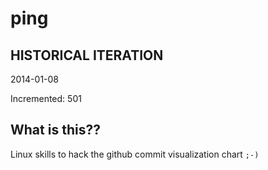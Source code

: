 # ping

## HISTORICAL ITERATION
2014-01-08

Incremented: 501

## What is this?? 
Linux skills to hack the github commit visualization chart `;-)`
